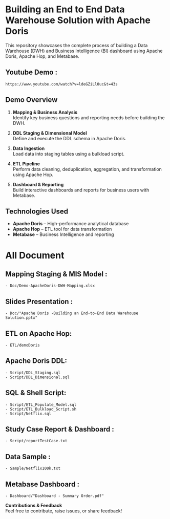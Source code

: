 # Building an End to End Data Warehouse Solution with Apache Doris

This repository showcases the complete process of building a Data Warehouse (DWH) and Business Intelligence (BI) dashboard using Apache Doris, Apache Hop, and Metabase.

## Youtube Demo :
	https://www.youtube.com/watch?v=ldeGZiLl0uc&t=43s

## Demo Overview

1. **Mapping & Business Analysis**  
   Identify key business questions and reporting needs before building the DWH.

2. **DDL Staging & Dimensional Model**  
   Define and execute the DDL schema in Apache Doris.

3. **Data Ingestion**  
   Load data into staging tables using a bulkload script.

4. **ETL Pipeline**  
   Perform data cleaning, deduplication, aggregation, and transformation using Apache Hop.

5. **Dashboard & Reporting**  
   Build interactive dashboards and reports for business users with Metabase.

## Technologies Used
- **Apache Doris** – High-performance analytical database
- **Apache Hop** – ETL tool for data transformation
- **Metabase** – Business Intelligence and reporting

# All Document

## Mapping Staging & MIS Model : 
	- Doc/Demo-ApacheDoris-DWH-Mapping.xlsx

## Slides Presentation : 
	- Doc/"Apache Doris -Building an End-to-End Data Warehouse Solution.pptx"

## ETL on Apache Hop:
	- ETL/demoDoris

## Apache Doris DDL:
	- Script/DDL_Staging.sql
	- Script/DDL_Dimensional.sql

## SQL & Shell Script:
	- Script/ETL_Populate_Model.sql
	- Script/ETL_Bulkload_Script.sh
	- Script/Netflix.sql

## Study Case Report & Dashboard :
	- Script/reportTestCase.txt

## Data Sample :
	- Sample/Netflix100k.txt

## Metabase Dashboard :
	- Dashboard/"Dashboard - Summary Order.pdf"

**Contributions & Feedback**  
Feel free to contribute, raise issues, or share feedback!
